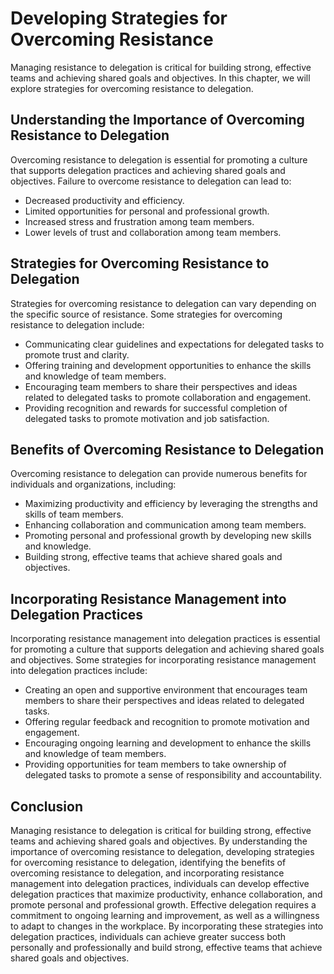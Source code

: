 Developing Strategies for Overcoming Resistance
=============================================================================================

Managing resistance to delegation is critical for building strong, effective teams and achieving shared goals and objectives. In this chapter, we will explore strategies for overcoming resistance to delegation.

Understanding the Importance of Overcoming Resistance to Delegation
-------------------------------------------------------------------

Overcoming resistance to delegation is essential for promoting a culture that supports delegation practices and achieving shared goals and objectives. Failure to overcome resistance to delegation can lead to:

* Decreased productivity and efficiency.
* Limited opportunities for personal and professional growth.
* Increased stress and frustration among team members.
* Lower levels of trust and collaboration among team members.

Strategies for Overcoming Resistance to Delegation
--------------------------------------------------

Strategies for overcoming resistance to delegation can vary depending on the specific source of resistance. Some strategies for overcoming resistance to delegation include:

* Communicating clear guidelines and expectations for delegated tasks to promote trust and clarity.
* Offering training and development opportunities to enhance the skills and knowledge of team members.
* Encouraging team members to share their perspectives and ideas related to delegated tasks to promote collaboration and engagement.
* Providing recognition and rewards for successful completion of delegated tasks to promote motivation and job satisfaction.

Benefits of Overcoming Resistance to Delegation
-----------------------------------------------

Overcoming resistance to delegation can provide numerous benefits for individuals and organizations, including:

* Maximizing productivity and efficiency by leveraging the strengths and skills of team members.
* Enhancing collaboration and communication among team members.
* Promoting personal and professional growth by developing new skills and knowledge.
* Building strong, effective teams that achieve shared goals and objectives.

Incorporating Resistance Management into Delegation Practices
-------------------------------------------------------------

Incorporating resistance management into delegation practices is essential for promoting a culture that supports delegation and achieving shared goals and objectives. Some strategies for incorporating resistance management into delegation practices include:

* Creating an open and supportive environment that encourages team members to share their perspectives and ideas related to delegated tasks.
* Offering regular feedback and recognition to promote motivation and engagement.
* Encouraging ongoing learning and development to enhance the skills and knowledge of team members.
* Providing opportunities for team members to take ownership of delegated tasks to promote a sense of responsibility and accountability.

Conclusion
----------

Managing resistance to delegation is critical for building strong, effective teams and achieving shared goals and objectives. By understanding the importance of overcoming resistance to delegation, developing strategies for overcoming resistance to delegation, identifying the benefits of overcoming resistance to delegation, and incorporating resistance management into delegation practices, individuals can develop effective delegation practices that maximize productivity, enhance collaboration, and promote personal and professional growth. Effective delegation requires a commitment to ongoing learning and improvement, as well as a willingness to adapt to changes in the workplace. By incorporating these strategies into delegation practices, individuals can achieve greater success both personally and professionally and build strong, effective teams that achieve shared goals and objectives.
